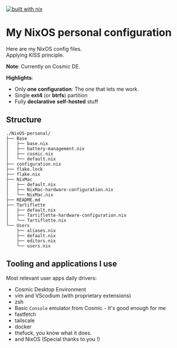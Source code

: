 [![built with nix](https://img.shields.io/static/v1?logo=nixos&logoColor=white&label=&message=Built%20with%20Nix&color=41439a)](https://builtwithnix.org)

# My NixOS personal configuration

Here are my NixOS config files.  
Applying KISS principle.

**Note**: Currently on Cosmic DE.

**Highlights**:

- Only **one configuration**: The one that lets me work.
- Single **ext4** (or **btrfs**) partition
- Fully **declarative** **self-hosted** stuff


## Structure

```
./NixOS-personal/
├── Base
│   ├── base.nix
│   ├── battery-management.nix
│   ├── cosmic.nix
│   └── default.nix
├── configuration.nix
├── flake.lock
├── flake.nix
├── NixMac
│   ├── default.nix
│   ├── NixMac-hardware-configuration.nix
│   └── NixMac.nix
├── README.md
├── Tartiflette
│   ├── default.nix
│   ├── Tartiflette-hardware-configuration.nix
│   └── Tartiflette.nix
└── Users
    ├── aliases.nix
    ├── default.nix
    ├── editors.nix
    └── users.nix
```

## Tooling and applications I use

Most relevant user apps daily drivers:

- Cosmic Desktop Environment
- vim and VScodium (with proprietary extensions)
- zsh
- Basic `Console` emulator from Cosmic - It's good enough for me
- fastfetch
- tailscale
- docker
- thefuck, you know what it does.
- and NixOS (Special thanks to you !)
